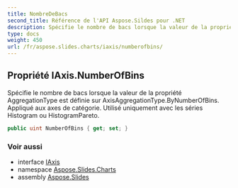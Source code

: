 ```yaml
---
title: NombreDeBacs
second_title: Référence de l'API Aspose.Sildes pour .NET
description: Spécifie le nombre de bacs lorsque la valeur de la propriété AggregationType est définie sur AxisAggregationType.ByNumberOfBins. Appliqué aux axes de catégorie. Utilisé uniquement avec les séries Histogram ou HistogramPareto.
type: docs
weight: 450
url: /fr/aspose.slides.charts/iaxis/numberofbins/
---
```


## Propriété IAxis.NumberOfBins

Spécifie le nombre de bacs lorsque la valeur de la propriété AggregationType est définie sur AxisAggregationType.ByNumberOfBins. Appliqué aux axes de catégorie. Utilisé uniquement avec les séries Histogram ou HistogramPareto.

```csharp
public uint NumberOfBins { get; set; }
```

### Voir aussi

* interface [IAxis](../../iaxis)
* namespace [Aspose.Slides.Charts](../../iaxis)
* assembly [Aspose.Slides](../../../)

<!-- NE PAS ÉDITER: généré par xmldocmd pour Aspose.Slides.dll -->